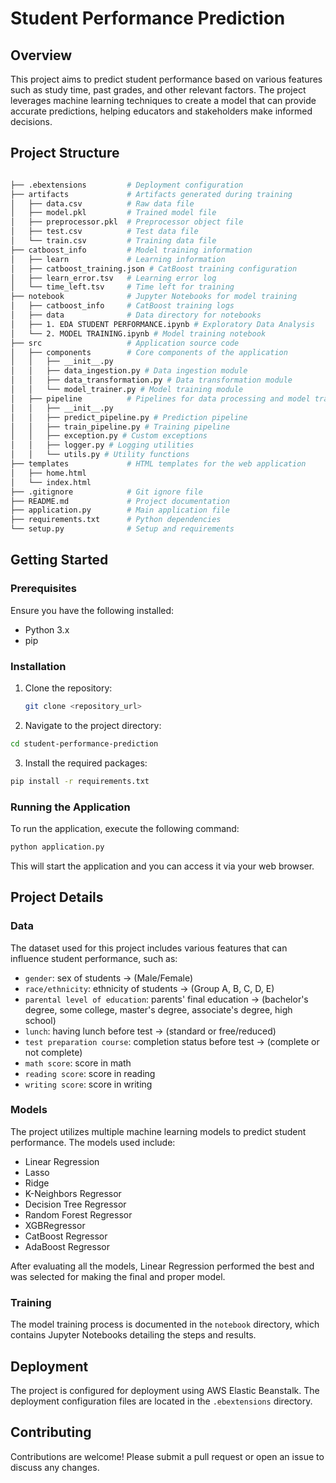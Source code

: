 
# Student Performance Prediction

## Overview

This project aims to predict student performance based on various features such as study time, past grades, and other relevant factors. The project leverages machine learning techniques to create a model that can provide accurate predictions, helping educators and stakeholders make informed decisions.

## Project Structure

```bash

├── .ebextensions         # Deployment configuration
├── artifacts             # Artifacts generated during training
│   ├── data.csv          # Raw data file
│   ├── model.pkl         # Trained model file
│   ├── preprocessor.pkl  # Preprocessor object file
│   ├── test.csv          # Test data file
│   └── train.csv         # Training data file
├── catboost_info         # Model training information
│   ├── learn             # Learning information
│   ├── catboost_training.json # CatBoost training configuration
│   ├── learn_error.tsv   # Learning error log
│   └── time_left.tsv     # Time left for training
├── notebook              # Jupyter Notebooks for model training
│   ├── catboost_info     # CatBoost training logs
│   ├── data              # Data directory for notebooks
│   ├── 1. EDA STUDENT PERFORMANCE.ipynb # Exploratory Data Analysis
│   └── 2. MODEL TRAINING.ipynb # Model training notebook
├── src                   # Application source code
│   ├── components        # Core components of the application
│   │   ├── __init__.py
│   │   ├── data_ingestion.py # Data ingestion module
│   │   ├── data_transformation.py # Data transformation module
│   │   └── model_trainer.py # Model training module
│   ├── pipeline          # Pipelines for data processing and model training
│   │   ├── __init__.py
│   │   ├── predict_pipeline.py # Prediction pipeline
│   │   ├── train_pipeline.py # Training pipeline
│   │   ├── exception.py # Custom exceptions
│   │   ├── logger.py # Logging utilities
│   │   └── utils.py # Utility functions
├── templates             # HTML templates for the web application
│   ├── home.html
│   └── index.html
├── .gitignore            # Git ignore file
├── README.md             # Project documentation
├── application.py        # Main application file
├── requirements.txt      # Python dependencies
└── setup.py              # Setup and requirements

```



## Getting Started

### Prerequisites

Ensure you have the following installed:

- Python 3.x
- pip

### Installation

1. Clone the repository:

   ```bash
   git clone <repository_url>
   ```

2. Navigate to the project directory:

```bash
cd student-performance-prediction
```

3. Install the required packages:

```bash
pip install -r requirements.txt
```


### Running the Application

To run the application, execute the following command:

```bash
python application.py
```


This will start the application and you can access it via your web browser.

## Project Details

### Data

The dataset used for this project includes various features that can influence student performance, such as:

* `gender`: sex of students -> (Male/Female)
* `race/ethnicity`: ethnicity of students -> (Group A, B, C, D, E)
* `parental level of education`: parents' final education -> (bachelor's degree, some college, master's degree, associate's degree, high school)
* `lunch`: having lunch before test -> (standard or free/reduced)
* `test preparation course`: completion status before test -> (complete or not complete)
* `math score`: score in math
* `reading score`: score in reading
* `writing score`: score in writing

### Models

The project utilizes multiple machine learning models to predict student performance. The models used include:

* Linear Regression
* Lasso
* Ridge
* K-Neighbors Regressor
* Decision Tree Regressor
* Random Forest Regressor
* XGBRegressor
* CatBoost Regressor
* AdaBoost Regressor

After evaluating all the models, Linear Regression performed the best and was selected for making the final and proper model.

### Training

The model training process is documented in the `notebook` directory, which contains Jupyter Notebooks detailing the steps and results.

## Deployment

The project is configured for deployment using AWS Elastic Beanstalk. The deployment configuration files are located in the `.ebextensions` directory.

## Contributing

Contributions are welcome! Please submit a pull request or open an issue to discuss any changes.
